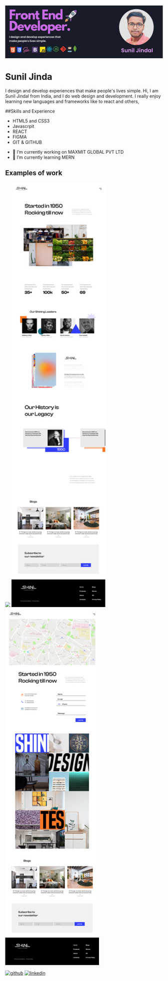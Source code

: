 ![I design and develop experiences that make people's lives simple.](https://github.com/Sunil-Jindal/Sunil-Jindal/blob/main/Frame%201.png)

# Sunil Jinda
I design and develop experiences that make people's lives simple.
Hi, I am Sunil Jindal from India, and I do web design and development. I really enjoy learning new languages and frameworks like to react and others,

##Skills and Experience

*  HTML5 and CSS3
*  Javascrpit
*  REACT
*  FIGMA
*  GIT & GITHUB

- 🔭 I’m currently working on MAXMIT GLOBAL PVT LTD 
- 🌱 I’m currently learning MERN 

## Examples of work
<img src="https://github.com/Sunil-Jindal/Sunil-Jindal/blob/main/Home.png" width="300"/>
<img src="https://github.com/Sunil-Jindal/Sunil-Jindal/blob/main/About.png" width="300"/>
<img src="https://github.com/Sunil-Jindal/Sunil-Jindal/blob/main/Contacts.png" width="300"/>


[<img src='https://cdn.jsdelivr.net/npm/simple-icons@3.0.1/icons/github.svg' alt='github' height='40'>](https://github.com/https://github.com/Sunil-Jindal)  [<img src='https://cdn.jsdelivr.net/npm/simple-icons@3.0.1/icons/linkedin.svg' alt='linkedin' height='40'>](https://www.linkedin.com/in/https://www.linkedin.com/feed/?trk=nav_back_to_linkedin/)  

